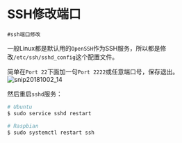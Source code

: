 # SSH修改端口
`#ssh端口修改`

一般Linux都是默认用的`OpenSSH`作为SSH服务，所以都是修改`/etc/ssh/sshd_config`这个配置文件。

简单在`Port 22`下面加一句`Port 2222`或任意端口号，保存退出。
![snip20181002_14](https://user-images.githubusercontent.com/14041622/46349412-8b4f1a80-c684-11e8-818c-fd9d9139d17e.png)


然后重启`sshd`服务：
```sh
# Ubuntu
$ sudo service sshd restart

# Raspbian
$ sudo systemctl restart ssh
```
